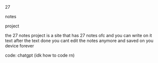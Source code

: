 27

notes

project


the 27 notes project is a site that has 27 notes ofc and you can write on it text after the text done you cant edit the notes anymore and saved on you device forever



code: chatgpt (idk how to code rn)
